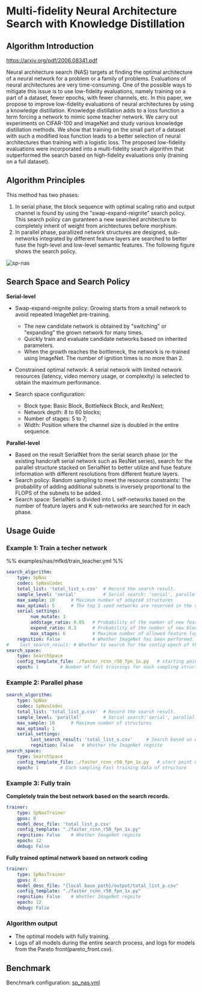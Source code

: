 # Multi-fidelity Neural Architecture Search with Knowledge Distillation

## Algorithm Introduction

https://arxiv.org/pdf/2006.08341.pdf

Neural architecture search (NAS) targets at finding the optimal architecture of
a neural network for a problem or a family of problems. Evaluations of neural
architectures are very time-consuming. One of the possible ways to mitigate this
issue is to use low-fidelity evaluations, namely training on a part of a dataset, fewer
epochs, with fewer channels, etc. In this paper, we propose to improve low-fidelity
evaluations of neural architectures by using a knowledge distillation. Knowledge
distillation adds to a loss function a term forcing a network to mimic some teacher
network. We carry out experiments on CIFAR-100 and ImageNet and study various
knowledge distillation methods. We show that training on the small part of a dataset
with such a modified loss function leads to a better selection of neural architectures
than training with a logistic loss. The proposed low-fidelity evaluations were
incorporated into a multi-fidelity search algorithm that outperformed the search
based on high-fidelity evaluations only (training on a full dataset).

## Algorithm Principles

This method has two phases:

1. In serial phase, the block sequence with optimal scaling ratio and output channel is found by using the "swap-expand-reignite" search policy. This search policy can guranteen a new searched architecture to completely inherit of weight from arichtectures before morphism.
2. In parallel phase, parallized network structures are designed, sub-networks integrated by different feature layers are searched to better fuse the high-level and low-level semantic features. The following figure shows the search policy.

![sp-nas](./images/sp_nas.png)

## Search Space and Search Policy

**Serial-level**

- Swap-expand-reignite policy:  Growing starts from a small network to avoid repeated ImageNet pre-training.
  - The new candidate network is obtained by "switching" or "expanding" the grown network for many times.
  - Quickly train and evaluate candidate networks based on inherited parameters.
  - When the growth reaches the bottleneck, the network is re-trained using ImageNet. The number of ignition times is no more than 2.

- Constrained optimal network: A serial network with limited network resources (latency, video memory usage, or complexity) is selected to obtain the maximum performance.

- Search space configuration:
  - Block type: Basic Block, BottleNeck Block, and ResNext;
  - Network depth: 8 to 60 blocks;
  - Number of stages: 5 to 7;
  - Width: Position where the channel size is doubled in the entire sequence.

**Parallel-level**

- Based on the result SerialNet from the serial search phase (or the existing handcraft serial network such as ResNet series), search for the parallel structure stacked on SerialNet to better utilize and fuse feature information with different resolutions from different feature layers.
- Search policy: Random sampling to meet the resource constraints: The probability of adding additional subnets is inversely proportional to the FLOPS of the subnets to be added.
- Search space: SerialNet is divided into L self-networks based on the number of feature layers and K sub-networks are searched for in each phase.

## Usage Guide

### Example 1: Train a techer network

%%
examples/nas/mfkd/train_teacher.yml
%%

```yaml
search_algorithm:
    type: SpNas
    codec: SpNasCodec
    total_list: 'total_list_s.csv'  # Record the search result.
    sample_level: 'serial'          # Serial search: 'serial', parallel search: 'parallel'
    max_sample: 10      # Maximum number of adopted structures
    max_optimal: 5      # The top 5 seed networks are reserved in the serial phase and start to mutate, set the number of parallel phases to 1
    serial_settings:
         num_mutate: 3
         addstage_ratio: 0.05   # Probability of the number of new feature layers
         expend_ratio: 0.3      # Probability of the number of new blocks
         max_stages: 6          # Maximum number of allowed feature layers
    regnition: False            # Whether ImageNet has been performed. regnite#
#    last_search_result: # Whether to search for the config epoch of the
search_space:
    type: SearchSpace
    config_template_file: ./faster_rcnn_r50_fpn_1x.py   # starting point network based on the existing search records
    epoch: 1        # Number of fast trainings for each sampling structure
```

### Example 2: Parallel phase

```yaml
search_algorithm:
    type: SpNas
    codec: SpNasCodec
    total_list: 'total_list_p.csv'  # Record the search result.
    sample_level: 'parallel'        # Serial search:'serial', parallel search: 'parallel'
    max_sample: 10      # Maximum number of structures
    max_optimal: 1
    serial_settings:
         last_search_result: 'total_list_s.csv'     # Search based on existing search records.
         regnition: False   # Whether the ImageNet regnite
search_space:
    type: SearchSpace
    config_template_file: ./faster_rcnn_r50_fpn_1x.py   # start point network is configured. config
    epoch: 1        # Each sampling Fast training data of structure
```

### Example 3: Fully train

**Completely train the best network based on the search records.**

```yaml
trainer:
    type: SpNasTrainer
    gpus: 8
    model_desc_file: 'total_list_p.csv' 
    config_template: "./faster_rcnn_r50_fpn_1x.py"
    regnition: False    # Whether ImageNet regnite
    epoch: 12
    debug: False
```

**Fully trained optimal network based on network coding**

```yaml
trainer:
    type: SpNasTrainer
    gpus: 8
    model_desc_file: "{local_base_path}/output/total_list_p.csv"
    config_template: "./faster_rcnn_r50_fpn_1x.py"
    regnition: False    # Whether ImageNet regnite
    epoch: 12
    debug: False
```

### Algorithm output

- The optimal models with fully training.
- Logs of all models during the entire search process, and logs for models from the Pareto front(pareto_front.csv).

## Benchmark

Benchmark configuration: [sp_nas.yml](https://github.com/huawei-noah/vega/tree/master/examples/nas/sp_nas.yml)
